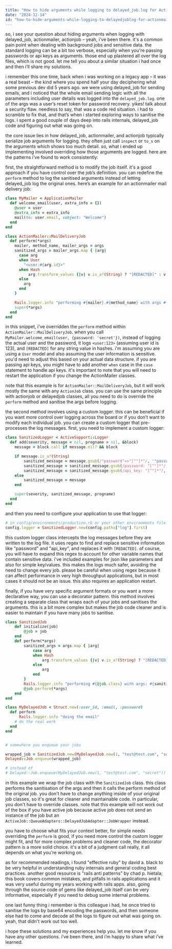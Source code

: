 ```yaml
---
title: "How to hide arguments while logging to delayed_job.log for ActionMailer::MailDeliveryJob / ActionJob / DelayedJob?"
date: "2024-12-14"
id: "how-to-hide-arguments-while-logging-to-delayedjoblog-for-actionmailermaildeliveryjob--actionjob--delayedjob"
---
```


so, i see your question about hiding arguments when logging with delayed\_job, actionmailer, actionjob – yeah, i’ve been there. it's a common pain point when dealing with background jobs and sensitive data. the standard logging can be a bit too verbose, especially when you're passing passwords or api keys as arguments. those end up plastered all over the log files, which is not good. let me tell you about a similar situation i had once and then i’ll share my solutions.

i remember this one time, back when i was working on a legacy app – it was a real beast – the kind where you spend half your day deciphering what some previous dev did 5 years ago. we were using delayed\_job for sending emails, and i noticed that the whole email sending logic with all the parameters including user details was logged into the `delayed_job.log`. one of the args was a user’s reset token for password recovery. yikes! talk about a security flaw. needless to say, that was a code red situation. i had to scramble to fix that, and that’s when i started exploring ways to sanitise the logs. i spent a good couple of days deep into rails internals, delayed\_job code and figuring out what was going on.

the core issue lies in how delayed\_job, actionmailer, and actionjob typically serialize job arguments for logging. they often just call `inspect` or `to_s` on the arguments which shows too much detail. so, what i ended up implementing involved overriding how those arguments are logged. here are the patterns i’ve found to work consistently:

first, the straightforward method is to modify the job itself. it's a good approach if you have control over the job’s definition. you can redefine the `perform` method to log the sanitised arguments instead of letting delayed\_job log the original ones. here’s an example for an actionmailer mail delivery job:

```ruby
class MyMailer < ApplicationMailer
  def welcome_email(user, extra_info = {})
    @user = user
    @extra_info = extra_info
    mail(to: user.email, subject: "Welcome")
  end
end

class ActionMailer::MailDeliveryJob
  def perform(*args)
    mailer, method_name, mailer_args = args
    sanitized_args = mailer_args.map { |arg|
      case arg
      when User
        "<user:#{arg.id}>"
      when Hash
          arg.transform_values {|v| v.is_a?(String) ? "[REDACTED]" : v }
      else
        arg
      end
    }

    Rails.logger.info "performing #{mailer}.#{method_name} with args #{sanitized_args}"
    super(*args)
  end
end

```

in this snippet, i've overridden the `perform` method within `ActionMailer::MailDeliveryJob`. when you call `MyMailer.welcome_email(user, {password: 'secret'})`, instead of logging the actual user and the password, it logs `<user:123>` (assuming user id is 123), and `[REDACTED]` for any string value in hashes. i'm assuming you are using a `User` model and also assuming the user information is sensitive. you'd need to adjust this based on your actual data structure. if you are passing api keys, you might have to add another `when` case in the `case` statement to handle api keys. it's important to note that you will need to restart the application if you change the ActionMailer classes.

note that this example is for `ActionMailer::MailDeliveryJob`, but it will work mostly the same with any `ActionJob` class. you can use the same principle with actionjob or delayedjob classes, all you need to do is override the `perform` method and sanitise the args before logging.

the second method involves using a custom logger. this can be beneficial if you want more control over logging across the board or if you don’t want to modify each individual job. you can create a custom logger that pre-processes the log messages. first, you need to implement a custom logger:

```ruby
class SanitizedLogger < ActiveSupport::Logger
  def add(severity, message = nil, progname = nil, &block)
    message = block.call if message.nil? && block

    if message.is_a?(String)
        sanitized_message = message.gsub(/"password"=>"[^"]*"/, '"password"=>"[REDACTED]"')
        sanitized_message = sanitized_message.gsub(/password: "[^"]*"/, 'password: "[REDACTED]"')
        sanitized_message = sanitized_message.gsub(/api_key: "[^"]*"/, 'api_key: "[REDACTED]"')
    else
        sanitized_message = message
    end

    super(severity, sanitized_message, progname)
  end
end
```

and then you need to configure your application to use that logger:

```ruby
# in config/environments/production.rb or your other environments file.
config.logger = SanitizedLogger.new(config.paths["log"].first)
```

this custom logger class intercepts the log messages before they are written to the log file. it uses regex to find and replace sensitive information like "password" and "api_key", and replaces it with `[REDACTED]`. of course, you will have to expand this regex to account for other variable names that contain sensitive data. i've included examples for json like parameters and also for simple key/values. this makes the logs much safer, avoiding the need to change every job. please be careful when using regex because it can affect performance in very high throughput applications, but in most cases it should not be an issue. this also requires an application restart.

finally, if you have very specific argument formats or you want a more declarative way, you can use a decorator pattern. this method involves creating a separate class that wraps each of your jobs and sanitises the arguments. this is a bit more complex but makes the job code cleaner and is easier to maintain if you have many jobs to sanitise.

```ruby
class SanitizedJob
    def initialize(job)
        @job = job
    end
    def perform(*args)
        sanitized_args = args.map { |arg|
            case arg
            when Hash
                arg.transform_values {|v| v.is_a?(String) ? "[REDACTED]" : v }
            else
                arg
            end
        }
        Rails.logger.info "performing #{@job.class} with args: #{sanitized_args}"
        @job.perform(*args)
    end
end

class MyDelayedJob < Struct.new(:user_id, :email, :password)
  def perform
      Rails.logger.info "doing the email"
    # do the real work
  end
end


# somewhere you enqueue your jobs

wrapped_job = SanitizedJob.new(MyDelayedJob.new(1, "test@test.com", "secret"))
Delayed::Job.enqueue(wrapped_job)

# instead of
# Delayed::Job.enqueue(MyDelayedJob.new(1, "test@test.com", "secret"))
```

in this example we wrap the job class with the `SanitizedJob` class. this class performs the sanitisation of the args and then it calls the perform method of the original job. you don't have to change anything inside of your original job classes, so it's great for cleaner and maintainable code. in particular, you don't have to override classes. note that this example will not work out of the box if you have active job because active job does not send an instance of the job but an `ActiveJob::QueueAdapters::DelayedJobAdapter::JobWrapper` instead.

you have to choose what fits your context better, for simple needs overriding the `perform` is good, if you need more control the custom logger might fit, and for more complex problems and cleaner code, the decorator pattern is a more solid choice. it's a bit of a judgment call really, it all depends on what you're working on.

as for recommended readings, i found "effective ruby" by david a. black to be very helpful in understanding ruby internals and general coding best practices. another good resource is "rails anti patterns" by chad p. hietala; this book covers common mistakes, and pitfalls in rails applications and it was very useful during my years working with rails apps. also, going through the source code of gems like delayed\_job itself can be very informative, especially if you need to debug some internal problems.

one last funny thing i remember is this colleague i had, he once tried to sanitise the logs by base64 encoding the passwords, and then someone else had to come and decode all the logs to figure out what was going on. yeah, that didn't work out too well.

i hope these solutions and my experiences help you. let me know if you have any other questions. i’ve been there, and i’m happy to share what i’ve learned.
